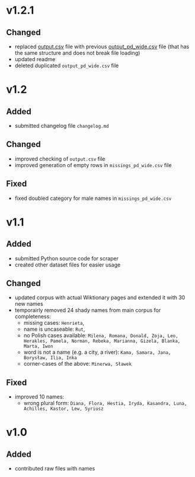 # v1.2.1
## Changed
- replaced [output.csv](https://github.com/azawalich/imiona-polskie-deklinacja/blob/v1.2/output.csv) file with previous [output_pd_wide.csv](https://github.com/azawalich/imiona-polskie-deklinacja/blob/v1.2/output_pd_wide.csv) file (that has the same structure and does not break file loading)
- updated readme
- deleted duplicated `output_pd_wide.csv` file

# v1.2
## Added 
- submitted changelog file `changelog.md`

## Changed
- improved checking of `output.csv` file
- improved generation of empty rows in `missings_pd_wide.csv` file

## Fixed
- fixed doubled category for male names in `missings_pd_wide.csv`

# v1.1
## Added
- submitted Python source code for scraper
- created other dataset files for easier usage

## Changed
- updated corpus with actual Wiktionary pages and extended it with 30 new names
- temporairly removed 24 shady names from main corpus for completeness:
  - missing cases: `Henrieta`, 
  - name is uncaseable: `Rut`,
  - no Polish cases available: `Milena, Romana, Donald, Zoja, Leo, Herakles, Pamela, Norman, Rebeka, Marianna, Gizela, Blanka, Marta, Iwon`
  - word is not a name (e.g. a city, a river): `Kama, Samara, Jana, Borysław, Ilia, Inka`
  - corner-cases of the above: `Minerwa, Sławek`

## Fixed
- improved 10 names:
  - wrong plural form: `Diana, Flora, Hestia, Iryda, Kasandra, Luna, Achilles, Kastor, Lew, Syriusz`

# v1.0
## Added
- contributed raw files with names
